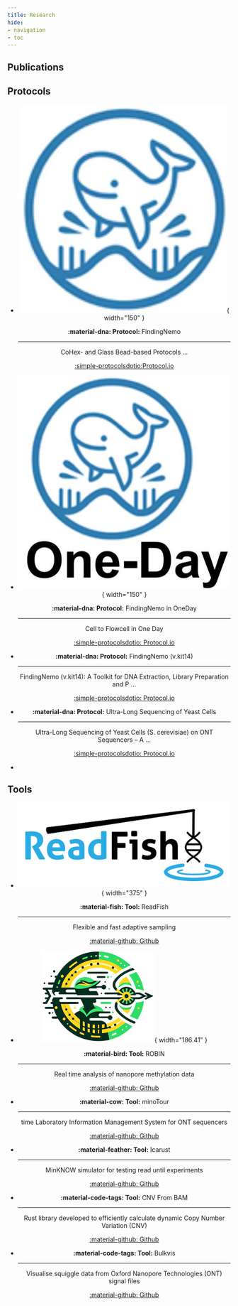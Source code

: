 ```yaml
---
title: Research
hide:
- navigation
- toc
---
```


## Publications

<script type="text/javascript" src="https://cdn.jsdelivr.net/gh/pcooksey/bibtex-js@1.0.0/src/bibtex_js.min.js"></script>
<bibtex src="../static/works.bib"></bibtex>

<div id="bibtex_display"></div>

## Protocols

<div class="grid cards" style="text-align: center;"  markdown>
    
- ![Image title](static/nemo.webp ){ width="150" }
    
    __:material-dna: Protocol:__ FindingNemo

    ---

    CoHex- and Glass Bead-based Protocols ...

    [:simple-protocolsdotio:Protocol.io](https://www.protocols.io/view/findingnemo-a-toolkit-of-cohex-and-glass-bead-base-dm6gpwkn1lzp/v1)


- ![Image title](static/findingnemo.webp ){ width="150" }
    
    __:material-dna: Protocol:__ FindingNemo in OneDay

    ---

    Cell to Flowcell in One Day

    [:simple-protocolsdotio: Protocol.io](https://www.protocols.io/view/findingnemo-in-oneday-ultra-long-ont-library-prepa-14egnzqzyg5d/v1)

</div>

<div class="grid cards" style="text-align: center;"  markdown>

- __:material-dna: Protocol:__ FindingNemo (v.kit14)

    ---

    FindingNemo (v.kit14): A Toolkit for DNA Extraction, Library Preparation and P ...


    [:simple-protocolsdotio: Protocol.io](https://www.protocols.io/view/findingnemo-v-kit14-a-toolkit-for-dna-extraction-l-5jyl8p38rg2w/v1)

- __:material-dna: Protocol:__ Ultra-Long Sequencing of Yeast Cells

    ---

    Ultra-Long Sequencing of Yeast Cells (S. cerevisiae) on ONT Sequencers – A ...


    [:simple-protocolsdotio: Protocol.io](https://www.protocols.io/view/findingnemo-v-kit14-a-toolkit-for-dna-extraction-l-5jyl8p38rg2w/v1)

- 

</div>

## Tools

<div class="grid cards" style="text-align: center;" markdown>

- ![Image title](static/readfish_light.png){ width="375" }

    __:material-fish: Tool:__ ReadFish

    ---

    Flexible and fast adaptive sampling

    [:material-github: Github](https://github.com/LooseLab/readfish)


- ![Image title](static/ROBIN_logo2_small.png){ width="186.41" }

    __:material-bird: Tool:__ ROBIN

    ---

    Real time analysis of nanopore methylation data

    [:material-github: Github](https://github.com/LooseLab/ROBIN)

</div>

<div class="grid cards" style="text-align: center;" markdown>

- __:material-cow: Tool:__ minoTour

    ---

    time Laboratory Information Management System for ONT sequencers

    [:material-github: Github](https://github.com/LooseLab/minotourapp)

- __:material-feather: Tool:__ Icarust

    ---

    MinKNOW simulator for testing read until experiments

    [:material-github: Github](https://github.com/LooseLab/icarust)

- __:material-code-tags: Tool:__ CNV From BAM

    ---

    Rust library developed to efficiently calculate dynamic Copy Number Variation (CNV) 

    [:material-github: Github](https://github.com/Adoni5/cnv_from_bam)

- __:material-code-tags: Tool:__ Bulkvis

    ---

    Visualise squiggle data from Oxford Nanopore Technologies (ONT) signal files

    [:material-github: Github](https://github.com/satriobio/bulkvis)

</div>